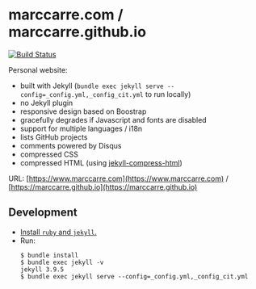 marccarre.com / marccarre.github.io
===================================

[![Build Status](https://travis-ci.org/marccarre/marccarre.github.io.svg?branch=master)](https://travis-ci.org/marccarre/marccarre.github.io)

Personal website:
* built with Jekyll (`bundle exec jekyll serve --config=_config.yml,_config_cit.yml` to run locally)
* no Jekyll plugin
* responsive design based on Boostrap
* gracefully degrades if Javascript and fonts are disabled
* support for multiple languages / i18n
* lists GitHub projects
* comments powered by Disqus
* compressed CSS
* compressed HTML (using [jekyll-compress-html](https://github.com/penibelst/jekyll-compress-html))

URL: [https://www.marccarre.com](https://www.marccarre.com) / [https://marccarre.github.io](https://marccarre.github.io)

## Development

- [Install `ruby` and `jekyll`.](https://jekyllrb.com/docs/installation/macos/)
- Run:
  ```console
  $ bundle install
  $ bundle exec jekyll -v
  jekyll 3.9.5
  $ bundle exec jekyll serve --config=_config.yml,_config_cit.yml
  ```
